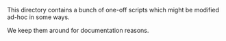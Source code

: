 This directory contains a bunch of one-off scripts which might be modified ad-hoc in some ways.

We keep them around for documentation reasons.
